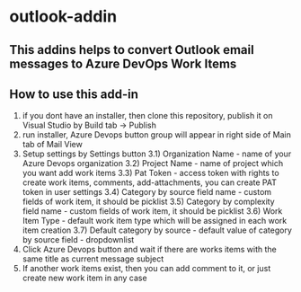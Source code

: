 ﻿# outlook-addin
## This addins helps to convert Outlook email messages to Azure DevOps Work Items 
## How to use this add-in
1) if you dont have an installer, then clone this repository, publish it on Visual Studio by Build tab -> Publish
2) run installer, Azure Devops button group will appear in right side of Main tab of Mail View
3) Setup settings by Settings button
   3.1) Organization Name - name of your Azure Devops organization
   3.2) Project Name - name of project which you want add work items
   3.3) Pat Token - access token with rights to create work items, comments, add-attachments, you can create PAT token in user settings
   3.4) Category by source field name - custom fields of work item, it should be picklist
   3.5) Category by complexity field name - custom fields of work item, it should be picklist
   3.6) Work Item Type - default work item type which will be assigned in each work item creation
   3.7) Default category by source - default value of category by source field - dropdownlist
4) Click Azure Devops button and wait if there are works items with the same title as current message subject
5) If another work items exist, then you can add comment to it, or just create new work item in any case



